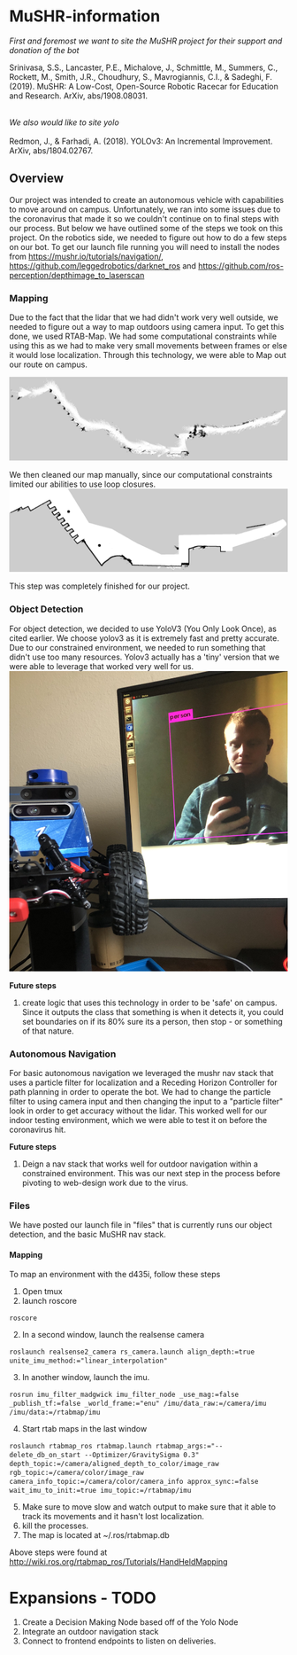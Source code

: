 # MuSHR-information

*First and foremost we want to site the MuSHR project for their support and donation of the bot*<br/>

Srinivasa, S.S., Lancaster, P.E., Michalove, J., Schmittle, M., Summers, C., Rockett, M., Smith, J.R., Choudhury, S., Mavrogiannis, C.I., & Sadeghi, F. (2019). MuSHR: A Low-Cost, Open-Source Robotic Racecar for Education and Research. ArXiv, abs/1908.08031.

</br>*We also would like to site yolo*<br/><br/>
Redmon, J., & Farhadi, A. (2018). YOLOv3: An Incremental Improvement. ArXiv, abs/1804.02767.

## Overview
Our project was intended to create an autonomous vehicle with capabilities to move around on campus. Unfortunately, we ran into some issues due to the coronavirus that made it so we couldn't continue on to final steps with our process. But below we have outlined some of the steps we took on this project. On the robotics side, we needed to figure out how to do a few steps on our bot. To get our launch file running you will need to install the nodes from https://mushr.io/tutorials/navigation/,  https://github.com/leggedrobotics/darknet_ros and https://github.com/ros-perception/depthimage_to_laserscan

### Mapping
Due to the fact that the lidar that we had didn't work very well outside, we needed to figure out a way to map outdoors using camera input. To get this done, we used RTAB-Map. We had some computational constraints while using this as we had to make very small movements between frames or else it would lose localization. Through this technology, we were able to Map out our route on campus. 

![Mapped Out Campus Raw Image](images/raw_map.png)

We then cleaned our map manually, since our computational constraints limited our abilities to use loop closures.
![Mapped Out Campus Cleaned Image](images/cleaned_map.png)

This step was completely finished for our project.

### Object Detection
For object detection, we decided to use YoloV3 (You Only Look Once), as cited earlier. We choose yolov3 as it is extremely fast and pretty accurate. Due to our constrained environment, we needed to run something that didn't use too many resources. Yolov3 actually has a 'tiny' version that we were able to leverage that worked very well for us. 
![YoloV3 on Bot](images/YOLO_detection.jpg)

**Future steps**
1. create logic that uses this technology in order to be 'safe' on campus. Since it outputs the class that something is when it detects it, you could set boundaries on if its 80% sure its a person, then stop - or something of that nature.


### Autonomous Navigation
For basic autonomous navigation we leveraged the mushr nav stack that uses a particle filter for localization and a Receding Horizon Controller for path planning in order to operate the bot. We had to change the particle filter to using camera input and then changing the input to a "particle filter" look in order to get accuracy without the lidar. This worked well for our indoor testing environment, which we were able to test it on before the coronavirus hit. 

**Future steps**
1. Deign a nav stack that works well for outdoor navigation within a constrained environment. This was our next step in the process before pivoting to web-design work due to the virus. 

### Files
We have posted our launch file in "files" that is currently runs our object detection, and the basic MuSHR nav stack. 

#### Mapping 
To map an environment with the d435i, follow these steps
1. Open tmux
2. launch roscore
```
roscore
```
2. In a second window, launch the realsense camera
```
roslaunch realsense2_camera rs_camera.launch align_depth:=true unite_imu_method:="linear_interpolation"
```
3. In another window, launch the imu.
```
rosrun imu_filter_madgwick imu_filter_node _use_mag:=false _publish_tf:=false _world_frame:="enu" /imu/data_raw:=/camera/imu /imu/data:=/rtabmap/imu
```
4. Start rtab maps in the last window
```
roslaunch rtabmap_ros rtabmap.launch rtabmap_args:="--delete_db_on_start --Optimizer/GravitySigma 0.3" depth_topic:=/camera/aligned_depth_to_color/image_raw rgb_topic:=/camera/color/image_raw camera_info_topic:=/camera/color/camera_info approx_sync:=false wait_imu_to_init:=true imu_topic:=/rtabmap/imu
```
5. Make sure to move slow and watch output to make sure that it able to track its movements and it hasn't lost localization.
6. kill the processes.
7. The map is located at ~/.ros/rtabmap.db

Above steps were found at http://wiki.ros.org/rtabmap_ros/Tutorials/HandHeldMapping

# Expansions - TODO
1. Create a Decision Making Node based off of the Yolo Node
2. Integrate an outdoor navigation stack
3. Connect to frontend endpoints to listen on deliveries.
